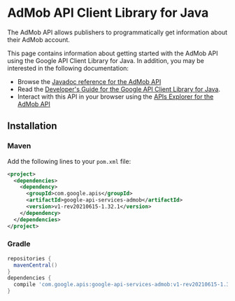 # AdMob API Client Library for Java

The AdMob API allows publishers to programmatically get information about their AdMob account. 

This page contains information about getting started with the AdMob API
using the Google API Client Library for Java. In addition, you may be interested
in the following documentation:

* Browse the [Javadoc reference for the AdMob API][javadoc]
* Read the [Developer's Guide for the Google API Client Library for Java][google-api-client].
* Interact with this API in your browser using the [APIs Explorer for the AdMob API][api-explorer]

## Installation

### Maven

Add the following lines to your `pom.xml` file:

```xml
<project>
  <dependencies>
    <dependency>
      <groupId>com.google.apis</groupId>
      <artifactId>google-api-services-admob</artifactId>
      <version>v1-rev20210615-1.32.1</version>
    </dependency>
  </dependencies>
</project>
```

### Gradle

```gradle
repositories {
  mavenCentral()
}
dependencies {
  compile 'com.google.apis:google-api-services-admob:v1-rev20210615-1.32.1'
}
```

[javadoc]: https://googleapis.dev/java/google-api-services-admob/latest/index.html
[google-api-client]: https://github.com/googleapis/google-api-java-client/
[api-explorer]: https://developers.google.com/apis-explorer/#p/admob/v1/
